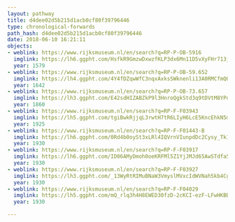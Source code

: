 ```yaml
---
layout: pathway
title: d4dee02d5b215d1acb0cf80f39796446
type: chronological-forwards
path_hash: d4dee02d5b215d1acb0cf80f39796446
date: 2018-06-10 16:21:11
objects:
- weblink: https://www.rijksmuseum.nl/en/search?q=RP-P-OB-5916
  imglink: https://lh6.ggpht.com/HsfkR9GmzwDxwzfKLP3dx6Mn11D5vXyFHr713j6bi_i1b6O0eNs_jr2gj0_JHe8g-nnyVLDByrRKgEd3HXnUC06p40hY=s200
  year: 1579
- weblink: https://www.rijksmuseum.nl/en/search?q=RP-P-OB-59.652
  imglink: https://lh4.ggpht.com/4Y4fDZqwWfC3nqxAxksSWknenli13A0RMCfmQOSHpHKadgrcFtYcrB1yJIZWmMaZ4JkuOE5iPE4QdtdslVouziPZSBE=s200
  year: 1642
- weblink: https://www.rijksmuseum.nl/en/search?q=RP-P-OB-73.657
  imglink: https://lh3.ggpht.com/E42sdHIZABZkP9l3HnroQgkStd3q9tDVtM8YPd2B8jzFPWy6QmsXqW7JbIoqW_hmYGg5i9g1VXZP_34AIEXmVOMVrw=s200
  year: 1860
- weblink: https://www.rijksmuseum.nl/en/search?q=RP-F-F03943
  imglink: https://lh5.ggpht.com/tgiBwkRjjqL3rwtH7tR6LIyH6LcE5KncEhkN5micLeQVnbMohgPGzQEYaQgL4uzVnMoCm30JDgC8KevCPidOHdUmO08=s200
  year: 1925
- weblink: https://www.rijksmuseum.nl/en/search?q=RP-F-F01443-B
  imglink: https://lh6.ggpht.com/0Rd4b0oySt3xLRl4IQVrnVIunpdDc2Cysy_Tk1gJ0mJu1DlL565U_SJWyqVcdqRVEjsGtLkCV4j6mTPiVLmmEzKMtSY=s200
  year: 1930
- weblink: https://www.rijksmuseum.nl/en/search?q=RP-F-F03917
  imglink: https://lh6.ggpht.com/ID06AMyDmoh0oeKRFMl5Z1YjJMJd65AwSTdfa5r2yDEG2gBmg-ptuH-6X4k4vUtZPDAvjhh3k421QrpaM6Vdh8CXSVE=s200
  year: 1930
- weblink: https://www.rijksmuseum.nl/en/search?q=RP-F-F03927
  imglink: https://lh3.ggpht.com/_13WyRtRIMuBNaW3VmyslMVxcIdWVNah5kb4CgQyQ0E47cBybeCAQweknSRmyht3dgjc5A6JEh45BInaiq7TOUL3_7g=s200
  year: 1930
- weblink: https://www.rijksmuseum.nl/en/search?q=RP-F-F04029
  imglink: https://lh5.ggpht.com/mQ_rlq3h4H8EWED30fzD-2cKCI-ezF-LFwHKBDqBVCRToFTNUT6Da70bI2rtvxnzND5cvrxS8ebVO-E3ygaTTACEZg=s200
  year: 1930

---
```

